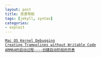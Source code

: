 ```yaml
---
layout: post
title: 资源导航
tags: [jekyll, syntax]
categories:
- exploit
---
```


[`Mac OS Kernel Debugging`](https://wikileaks.org/ciav7p1/cms/page_17760389.html)  
[`Creating Trampolines without Writable Code`](http://landonf.org/?_start=11)  
[`ARM64的启动过程----创建启动阶段的页表`](http://www.wowotech.net/armv8a_arch/create_page_tables.html)  

